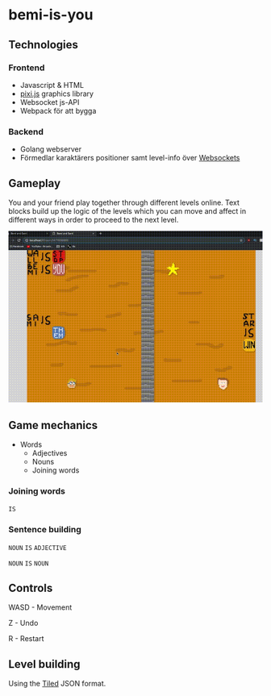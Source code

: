 # bemi-is-you

## Technologies

### Frontend

- Javascript & HTML
- [pixi.js](https://github.com/pixijs/pixi.js) graphics library
- Websocket js-API
- Webpack för att bygga

### Backend

- Golang webserver
- Förmedlar karaktärers positioner samt level-info över [Websockets](https://github.com/gorilla/websocket)

## Gameplay

You and your friend play together through different levels online. Text blocks build up the logic of the levels which you can move and affect in different ways in order to proceed to the next level.

![Gameplay](./readme_pics/gameplay.gif)

## Game mechanics

- Words
	- Adjectives
	- Nouns
	- Joining words

### Joining words

`IS`

### Sentence building

`NOUN` `IS` `ADJECTIVE`

`NOUN` `IS` `NOUN`

## Controls

WASD - Movement

Z - Undo

R - Restart

## Level building

Using the [Tiled](https://thorbjorn.itch.io/tiled) JSON format.
